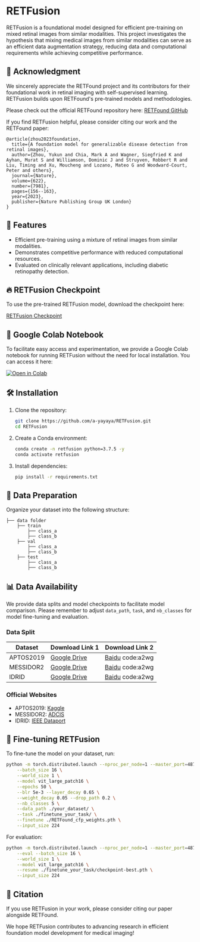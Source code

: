 # RETFusion

RETFusion is a foundational model designed for efficient pre-training on mixed retinal images from similar modalities. This project investigates the hypothesis that mixing medical images from similar modalities can serve as an efficient data augmentation strategy, reducing data and computational requirements while achieving competitive performance. 

## 🔗 Acknowledgment

We sincerely appreciate the RETFound project and its contributors for their foundational work in retinal imaging with self-supervised learning. RETFusion builds upon RETFound's pre-trained models and methodologies. 

Please check out the official RETFound repository here: [RETFound GitHub](https://github.com/rmaphoh/RETFound_MAE)

If you find RETFusion helpful, please consider citing our work and the RETFound paper:

```
@article{zhou2023foundation,
  title={A foundation model for generalizable disease detection from retinal images},
  author={Zhou, Yukun and Chia, Mark A and Wagner, Siegfried K and Ayhan, Murat S and Williamson, Dominic J and Struyven, Robbert R and Liu, Timing and Xu, Moucheng and Lozano, Mateo G and Woodward-Court, Peter and others},
  journal={Nature},
  volume={622},
  number={7981},
  pages={156--163},
  year={2023},
  publisher={Nature Publishing Group UK London}
}
```

## 🚀 Features

- Efficient pre-training using a mixture of retinal images from similar modalities.
- Demonstrates competitive performance with reduced computational resources.
- Evaluated on clinically relevant applications, including diabetic retinopathy detection.

## 🔥 RETFusion Checkpoint

To use the pre-trained RETFusion model, download the checkpoint here:

[RETFusion Checkpoint](https://drive.google.com/file/d/1J1t7SMG3A13Hg7622mqNBFc251lMmY1p/view?usp=sharing)

## 🚀 Google Colab Notebook

To facilitate easy access and experimentation, we provide a Google Colab notebook for running RETFusion without the need for local installation. You can access it here:

[![Open in Colab](https://colab.research.google.com/assets/colab-badge.svg)](https://colab.research.google.com/drive/1P-bn-04LQ8p3Ru0gcFxlLJsTOfrKBRNi?usp=sharing)

## 🛠 Installation

1. Clone the repository:
    ```bash
    git clone https://github.com/a-yayaya/RETFusion.git
    cd RETFusion
    ```
2. Create a Conda environment:
    ```bash
    conda create -n retfusion python=3.7.5 -y
    conda activate retfusion
    ```
3. Install dependencies:
    ```bash
    pip install -r requirements.txt
    ```

## 📂 Data Preparation

Organize your dataset into the following structure:

```
├── data folder
    ├── train
        ├── class_a
        ├── class_b
    ├── val
        ├── class_a
        ├── class_b
    ├── test
        ├── class_a
        ├── class_b
```

## 📊 Data Availability

We provide data splits and model checkpoints to facilitate model comparison. Please remember to adjust `data_path`, `task`, and `nb_classes` for model fine-tuning and evaluation.

### Data Split

| Dataset  | Download Link 1  | Download Link 2 |
|----------|-----------------|-----------------|
| APTOS2019 | [Google Drive](https://drive.google.com/file/d/162YPf4OhMVxj9TrQH0GnJv0n7z7gJWpj/view?usp=sharing) | [Baidu](https://pan.baidu.com/s/1uR8uUAnkO19lVT3beZuoMg) code:a2wg |
| MESSIDOR2 | [Google Drive](https://drive.google.com/file/d/1vOLBUK9xdzNV8eVkRjVdNrRwhPfaOmda/view?usp=sharing) | [Baidu](https://pan.baidu.com/s/1uR8uUAnkO19lVT3beZuoMg) code:a2wg |
| IDRID | [Google Drive](https://drive.google.com/file/d/1c6zexA705z-ANEBNXJOBsk6uCvRnzmr3/view?usp=sharing) | [Baidu](https://pan.baidu.com/s/1uR8uUAnkO19lVT3beZuoMg) code:a2wg |

### Official Websites

- APTOS2019: [Kaggle](https://www.kaggle.com/competitions/aptos2019-blindness-detection/data)
- MESSIDOR2: [ADCIS](https://www.adcis.net/en/third-party/messidor2/)
- IDRID: [IEEE Dataport](https://ieee-dataport.org/open-access/indian-diabetic-retinopathy-image-dataset-idrid)

## 🔧 Fine-tuning RETFusion

To fine-tune the model on your dataset, run:

```bash
python -m torch.distributed.launch --nproc_per_node=1 --master_port=48798 main_finetune.py \
    --batch_size 16 \
    --world_size 1 \
    --model vit_large_patch16 \
    --epochs 50 \
    --blr 5e-3 --layer_decay 0.65 \
    --weight_decay 0.05 --drop_path 0.2 \
    --nb_classes 5 \
    --data_path ./your_dataset/ \
    --task ./finetune_your_task/ \
    --finetune ./RETFound_cfp_weights.pth \
    --input_size 224
```

For evaluation:
```bash
python -m torch.distributed.launch --nproc_per_node=1 --master_port=48798 main_finetune.py \
    --eval --batch_size 16 \
    --world_size 1 \
    --model vit_large_patch16 \
    --resume ./finetune_your_task/checkpoint-best.pth \
    --input_size 224
```



## 📝 Citation

If you use RETFusion in your work, please consider citing our paper alongside RETFound. 

We hope RETFusion contributes to advancing research in efficient foundation model development for medical imaging!
